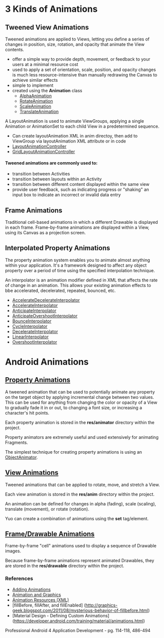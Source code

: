 # 3 Kinds of Animations #

## Tweened View Animations ##
Tweened animations are applied to Views, letting you define a series of changes in position,
size, rotation, and opacity that animate the View contents.

+ offer a simple way to provide depth, movement, or feedback to your users at a minimal resource cost
+ used to apply a set of orientation, scale, position, and opacity changes is much less
  resource-intensive than manually redrawing the Canvas to achieve similar effects
+ simple to implement
+ created using the **Animation** class
    - [AlphaAnimation](http://developer.android.com/reference/android/view/animation/AlphaAnimation.html)
    - [RotateAnimation](http://developer.android.com/reference/android/view/animation/RotateAnimation.html)
    - [ScaleAnimation](http://developer.android.com/reference/android/view/animation/ScaleAnimation.html)
    - [TranslateAnimation](http://developer.android.com/reference/android/view/animation/TranslateAnimation.html)

A LayoutAnimation is used to animate ViewGroups, applying a single Animation or AnimationSet to
each child View in a predetermined sequence.

+ Can create layoutAnimation XML in anim directoy, then add to ViewGroup via layoutAnimation XML attribute or in code
+ [LayoutAnimationController](http://developer.android.com/reference/android/view/animation/LayoutAnimationController.html)
+ [GridLayoutAnimationController](http://developer.android.com/reference/android/view/animation/GridLayoutAnimationController.html)

#### Tweened animations are commonly used to: ####
+ transition between Activities
+ transition between layouts within an Activity
+ transition between different content displayed within the same view
+ provide user feedback, such as indicating progress or "shaking" an input box to indicate an
  incorrect or invalid data entry

## Frame Animations ##
Traditional cell-based animations in which a different Drawable is displayed in each frame.
Frame-by-frame animations are displayed within a View, using its Canvas as a projection screen.

## Interpolated Property Animations ##
The property animation system enables you to animate almost anything within your application.
It's a framework designed to affect any object property over a period of time using the specified
interpolation technique.

An interpolator is an animation modifier defined in XML that affects the rate of change in an
animation. This allows your existing animation effects to bbe accelerated, decelerated, repeated,
bounced, etc.

+ [AccelerateDecelerateInterpolator](http://developer.android.com/reference/android/view/animation/AccelerateDecelerateInterpolator.html)
+ [AccelerateInterpolator](http://developer.android.com/reference/android/view/animation/AccelerateInterpolator.html)
+ [AnticipateInterpolator](http://developer.android.com/reference/android/view/animation/AnticipateInterpolator.html)
+ [AnticipateOvershootInterpolator](http://developer.android.com/reference/android/view/animation/AnticipateOvershootInterpolator.html)
+ [BounceInterpolator](http://developer.android.com/reference/android/view/animation/BounceInterpolator.html)
+ [CycleInterpolator](http://developer.android.com/reference/android/view/animation/CycleInterpolator.html)
+ [DecelerateInterpolator](http://developer.android.com/reference/android/view/animation/DecelerateInterpolator.html)
+ [LinearInterpolator](http://developer.android.com/reference/android/view/animation/LinearInterpolator.html)
+ [OvershootInterpolator](http://developer.android.com/reference/android/view/animation/OvershootInterpolator.html)

# Android Animations #

## [Property Animations](http://developer.android.com/guide/topics/graphics/prop-animation.html) ##
A tweened animation that can be used to potentially animate any property on the target object by
applying incremental change between two values. This can be used for anything from changing the
color or opacity of a View to gradually fade it in or out, to changing a font size, or increasing
a character's hit points.

Each property animation is stored in the **res/animator** directory within the project.

Property animators are extremely useful and used extensively for animating Fragments.

The simplest technique for creating property animations is using an
[ObjectAnimator](http://developer.android.com/reference/android/animation/ObjectAnimator.html).

## [View Animations](http://developer.android.com/guide/topics/graphics/view-animation.html) ##
Tweened animations that can be applied to rotate, move, and stretch a View.

Each view animation is stored in the **res/anim** directory within the project.

An animation can be defined for changes in alpha (fading), scale (scaling), translate (movement),
or rotate (rotation).

Yuo can create a combination of animations using the **set** tag/element.

## [Frame/Drawable Animations](http://developer.android.com/guide/topics/graphics/drawable-animation.html) ##
Frame-by-frame "cell" animations used to display a sequence of Drawable images.

Because frame-by-frame animations represent animated Drawables, they are stored in the
**res/drawable** directory within the project.

### References ###
+ [Adding Animations](http://developer.android.com/training/animation)
+ [Animation and Graphics](http://developer.android.com/guide/topics/graphics)
+ [Animation Resources (XML)](http://developer.android.com/guide/topics/resources/animation-resource.html)
+ [fillBefore, fillAfter, and fillEnabled] (http://graphics-geek.blogspot.com/2011/08/mysterious-behavior-of-fillbefore.html)
+ [Material Design - Defining Custom Animations] (https://developer.android.com/training/material/animations.html)

Professional Android 4 Application Development - pg. 114-118, 486-494